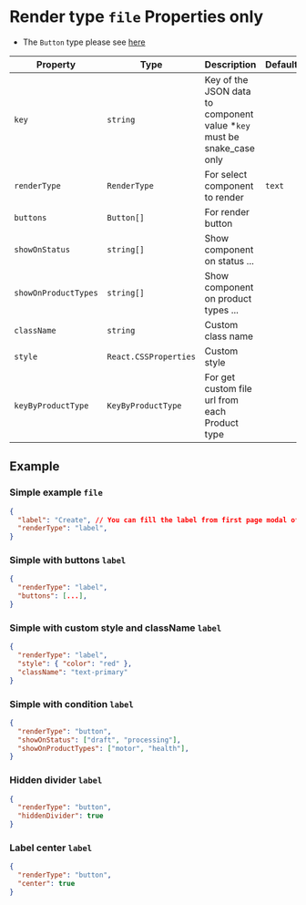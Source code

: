 # Render type `file` Properties only

- The `Button` type please see [here](../json.md)

| Property             | Type                  | Description                                                            | Default | Required | Example               |
| -------------------- | --------------------- | ---------------------------------------------------------------------- | ------- | -------- | --------------------- |
| `key`                | `string`              | Key of the JSON data to component value *`key` must be snake_case only |         | Yes      | `agent.first_name`    |
| `renderType`         | `RenderType`          | For select component to render                                         | `text`  | No       |                       |
| `buttons`            | `Button[]`            | For render button                                                      |         | No       |                       |
| `showOnStatus`       | `string[]`            | Show component on status ...                                           |         | No       | `['draft', 'submit']` |
| `showOnProductTypes` | `string[]`            | Show component on product types ...                                    |         | No       | `['motor', 'health']` |
| `className`          | `string`              | Custom class name                                                      |         | No       | `text-primary`        |
| `style`              | `React.CSSProperties` | Custom style                                                           |         | No       | `{ color: 'red' }`    |
| `keyByProductType` | `KeyByProductType` | For get custom file url from each Product type |         | No       |         |

## Example

### Simple example `file`

```json
{
  "label": "Create", // You can fill the label from first page modal of component form(in CC)
  "renderType": "label",
}
```

### Simple with buttons `label`

```json
{
  "renderType": "label",
  "buttons": [...],
}
```

### Simple with custom style and className `label`

```json
{
  "renderType": "label",
  "style": { "color": "red" },
  "className": "text-primary"
}
```

### Simple with condition `label`

```json
{
  "renderType": "button",
  "showOnStatus": ["draft", "processing"],
  "showOnProductTypes": ["motor", "health"],
}
```

### Hidden divider `label`

```json
{
  "renderType": "button",
  "hiddenDivider": true
}
```

### Label center `label`

```json
{
  "renderType": "button",
  "center": true
}
```
